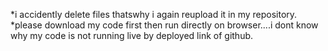 *i accidently delete files thatswhy i again reupload it in my repository.
*please download my code first then run directly on browser....i dont know why my code is not running live by deployed link of github.
